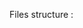 

Files structure :

<!-- file | contane
[file_1](path) | text_contane_1 
[file_2](path) | text_contane_2 
[file_3](path) | text_contane_3  -->

<!-- 
| file           | contane        |
|:----------------|:----------------:|
| [file_3](path) | text_contane_3 |
| [Base_Table.v.0.0.3.txt](Base_Table.v.0.0.3.txt) | prepeard text for tables contanes |
| [Init_Base_to_Education.sql](Init_Base_to_Education.sql) | Final query for Base Education with tables |
 -->
